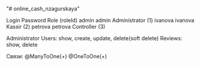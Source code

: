 ﻿"# online_cash_nzagurskaya"

Login    Password Role           (roleId)
admin    admin    Administrator   (1)
ivanova  ivanova  Kassir          (2)
petrova  petrova  Controller      (3)

Administrator
Users: show, create, update, delete(soft delete)
Reviews: show, delete

Связи:
@ManyToOne(+)
@OneToOne(+)
